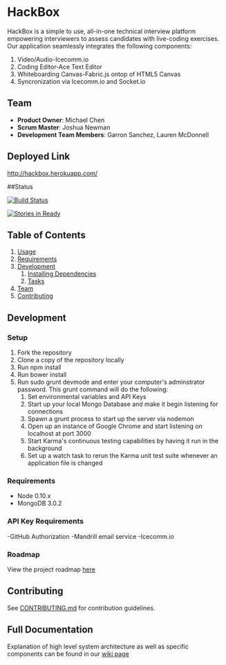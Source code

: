 # HackBox

HackBox is a simple to use, all-in-one technical interview platform empowering interviewers to assess candidates with live-coding exercises. Our application seamlessly integrates the following components:

1. Video/Audio-Icecomm.io
2. Coding Editor-Ace Text Editor
3. Whiteboarding Canvas-Fabric.js ontop of HTML5 Canvas
4. Syncronization via Icecomm.io and Socket.io

## Team

  - __Product Owner__: Michael Chen
  - __Scrum Master__: Joshua Newman
  - __Development Team Members__: Garron Sanchez, Lauren McDonnell

## Deployed Link

http://hackbox.herokuapp.com/


##Status

[![Build Status](https://secure.travis-ci.org/JaggedCloud/JaggedCloud.png)](http://travis-ci.org/JaggedCloud/JaggedCloud)

[![Stories in Ready](https://badge.waffle.io/jaggedcloud/jaggedcloud.svg?label=In%20Progress&title=In%20Progress)](http://waffle.io/jaggedcloud/jaggedcloud)
## Table of Contents

1. [Usage](#Usage)
1. [Requirements](#requirements)
1. [Development](#development)
    1. [Installing Dependencies](#installing-dependencies)
    1. [Tasks](#tasks)
1. [Team](#team)
1. [Contributing](#contributing)

## Development 

### Setup

1. Fork the repository
2. Clone a copy of the repository locally
3. Run npm install
4. Run bower install
5. Run sudo grunt devmode and enter your computer's adminstrator password. This grunt command will do the following:
    1. Set environmental variables and API Keys
    2. Start up your local Mongo Database and make it begin listening for connections
    3. Spawn a grunt process to start up the server via nodemon
    4. Open up an instance of Google Chrome and start listening on localhost at port 3000
    5. Start Karma's continuous testing capabilities by having it run in the background
    6. Set up a watch task to rerun the Karma unit test suite whenever an application file is changed
  
### Requirements

- Node 0.10.x
- MongoDB 3.0.2

### API Key Requirements

-GitHub Authorization
-Mandrill email service
-Icecomm.io

### Roadmap

View the project roadmap [here](https://github.com/JaggedCloud/JaggedCloud/issues)


## Contributing

See [CONTRIBUTING.md](CONTRIBUTING.md) for contribution guidelines.

## Full Documentation

Explanation of high level system architecture as well as specific components can be found in our [wiki page](https://github.com/JaggedCloud/JaggedCloud/wiki)

